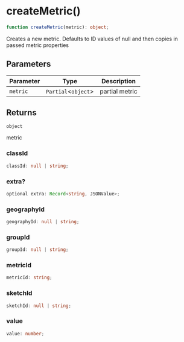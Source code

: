 # createMetric()

```ts
function createMetric(metric): object;
```

Creates a new metric. Defaults to ID values of null and then copies in passed metric properties

## Parameters

| Parameter | Type                  | Description    |
| --------- | --------------------- | -------------- |
| `metric`  | `Partial`\<`object`\> | partial metric |

## Returns

`object`

metric

### classId

```ts
classId: null | string;
```

### extra?

```ts
optional extra: Record<string, JSONValue>;
```

### geographyId

```ts
geographyId: null | string;
```

### groupId

```ts
groupId: null | string;
```

### metricId

```ts
metricId: string;
```

### sketchId

```ts
sketchId: null | string;
```

### value

```ts
value: number;
```
